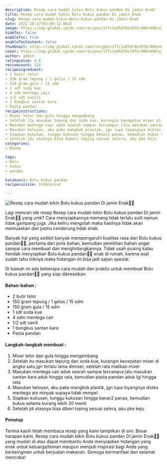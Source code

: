 ```yaml
---
description: Resep cara mudah bikin Bolu kukus pandan Di jamin Enak"
title: Resep cara mudah bikin Bolu kukus pandan Di jamin Enak
slug: Resep-cara-mudah-bikin-Bolu-kukus-pandan-Di-jamin-Enak
date: 2022-10-17T03:09:12.063Z
image: https://img-global.cpcdn.com/recipes/17fc1a95df0e19fb/400x400cq70/photo.jpg
hideToc: false
enableToc: true
enableTocContent: false
thumbnail: https://img-global.cpcdn.com/recipes/17fc1a95df0e19fb/400x400cq70/photo.jpg
cover: https://img-global.cpcdn.com/recipes/17fc1a95df0e19fb/400x400cq70/photo.jpg
author: admin
ratingvalue: 4.8
reviewcount: 124
recipeingredient:
- 2 butir telor
- 150 gram tepung / 1 gelas / 15 sdm
- 150 gram gula / 15 sdm
- 1 sdt soda kue
- 4 sdm mentega cair
- 1/2 sdt vanili
- 1 bungkus santan kara
- Pasta pandan
recipeinstructions:
- Mixer telor dan gula hingga mengembang
- Setelah itu masukan tepung dan soda kue, kurangin kecepatan mixer di angka satu,jgn terlalu lama dimixer, setelah rata matikan mixer
- Masukan mentega cair aduk searah sampai tercampur,lalu masukan santan kara aduk hingga rata, kemudian pasta pandan aduk lgi hingga rata
- Masukan keloyan, aku pake mangkok plastik, jgn lupa loyangnya dioles mentega ato minyak supaya tidak nempel
- Siapkan kukusan, tunggu kukusan hingga benar2 panas, kemudian kukus selama kurang lebih 30 menit
- Setelah jdi atasnya bisa diberi toping sesuai selera, aku pke keju
categories:
- Resep

tags:
- Bolu
- kukus
- pandan

katakunci: Bolu kukus pandan
recipecuisine: Indonesian

---
```


![Resep cara mudah bikin Bolu kukus pandan Di jamin Enak👩‍🍳](https://img-global.cpcdn.com/recipes/17fc1a95df0e19fb/400x400cq70/photo.jpg)

Lagi mencari ide resep Resep cara mudah bikin Bolu kukus pandan Di jamin Enak👩‍🍳 yang unik? Cara menyiapkannya memang tidak terlalu sulit namun tidak gampang juga. Jika keliru mengolah maka hasilnya tidak akan memuaskan dan justru cenderung tidak enak.

Banyak hal yang sedikit banyak mempengaruhi kualitas rasa dari Bolu kukus pandan👩‍🍳, pertama dari jenis bahan, kemudian pemilihan bahan segar sampai cara membuat dan menghidangkannya. Tidak usah pusing kalau hendak menyiapkan Bolu kukus pandan👩‍🍳 enak di rumah, karena asal sudah tahu triknya maka hidangan ini bisa jadi sajian spesial.

Di bawah ini ada beberapa cara mudah dan praktis untuk membuat Bolu kukus pandan👩‍🍳 yang siap dikreasikan.

<!--inarticleads1-->

#### Bahan-bahan :

- 2 butir telor
- 150 gram tepung / 1 gelas / 15 sdm
- 150 gram gula / 15 sdm
- 1 sdt soda kue
- 4 sdm mentega cair
- 1/2 sdt vanili
- 1 bungkus santan kara
- Pasta pandan

<!--inarticleads2-->

#### Langkah-langkah membuat :

1. Mixer telor dan gula hingga mengembang
1. Setelah itu masukan tepung dan soda kue, kurangin kecepatan mixer di angka satu,jgn terlalu lama dimixer, setelah rata matikan mixer
1. Masukan mentega cair aduk searah sampai tercampur,lalu masukan santan kara aduk hingga rata, kemudian pasta pandan aduk lgi hingga rata
1. Masukan keloyan, aku pake mangkok plastik, jgn lupa loyangnya dioles mentega ato minyak supaya tidak nempel
1. Siapkan kukusan, tunggu kukusan hingga benar2 panas, kemudian kukus selama kurang lebih 30 menit
1. Setelah jdi atasnya bisa diberi toping sesuai selera, aku pke keju

#### Penutup

Terima kasih telah membaca resep yang kami tampilkan di sini. Besar harapan kami, Resep cara mudah bikin Bolu kukus pandan Di jamin Enak👩‍🍳 yang mudah di atas dapat membantu Anda menyiapkan hidangan yang enak untuk keluarga/teman maupun menjadi inspirasi bagi Anda yang berkeinginan untuk berjualan makanan. Semoga bermanfaat dan selamat mencoba!